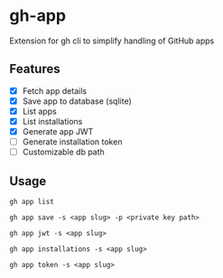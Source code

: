 # gh-app
Extension for gh cli to simplify handling of GitHub apps

## Features

- [x] Fetch app details
- [x] Save app to database (sqlite)
- [x] List apps
- [x] List installations
- [x] Generate app JWT
- [ ] Generate installation token
- [ ] Customizable db path

## Usage

`gh app list`

`gh app save -s <app slug> -p <private key path>`

`gh app jwt -s <app slug>`

`gh app installations -s <app slug>`

`gh app token -s <app slug>`


